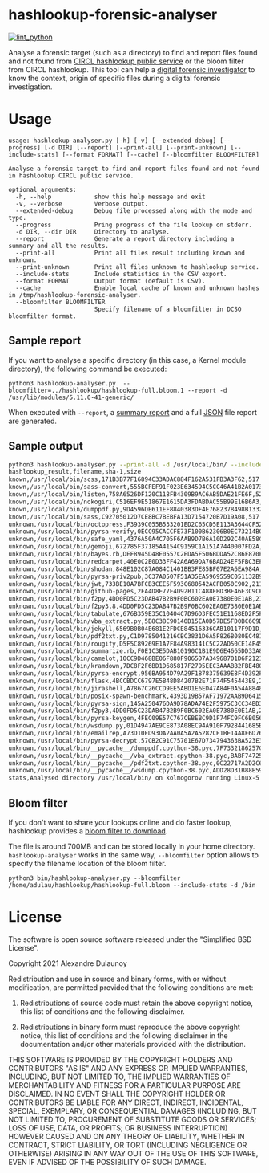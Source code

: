 # hashlookup-forensic-analyser

[![lint_python](https://github.com/hashlookup/hashlookup-forensic-analyser/actions/workflows/lint_python.yml/badge.svg)](https://github.com/hashlookup/hashlookup-forensic-analyser/actions/workflows/lint_python.yml)

Analyse a forensic target (such as a directory) to find and report files found and not found from [CIRCL hashlookup public service](https://circl.lu/services/hashlookup/) or the bloom filter from CIRCL hashlookup.
This tool can help a [digital forensic investigator](https://gist.github.com/adulau/e9e95fead4f32ac0fe725cb2a32fdb51) to know the context, origin of specific files during a digital forensic investigation.

# Usage

~~~~
usage: hashlookup-analyser.py [-h] [-v] [--extended-debug] [--progress] [-d DIR] [--report] [--print-all] [--print-unknown] [--include-stats] [--format FORMAT] [--cache] [--bloomfilter BLOOMFILTER]

Analyse a forensic target to find and report files found and not found in hashlookup CIRCL public service.

optional arguments:
  -h, --help            show this help message and exit
  -v, --verbose         Verbose output.
  --extended-debug      Debug file processed along with the mode and type.
  --progress            Pring progress of the file lookup on stderr.
  -d DIR, --dir DIR     Directory to analyse.
  --report              Generate a report directory including a summary and all the results.
  --print-all           Print all files result including known and unknown.
  --print-unknown       Print all files unknown to hashlookup service.
  --include-stats       Include statistics in the CSV export.
  --format FORMAT       Output format (default is CSV).
  --cache               Enable local cache of known and unknown hashes in /tmp/hashlookup-forensic-analyser.
  --bloomfilter BLOOMFILTER
                        Specify filename of a bloomfilter in DCSO bloomfilter format.
~~~~

## Sample report

If you want to analyse a specific directory (in this case, a Kernel module directory), the following command be executed:

`python3 hashlookup-analyser.py  --bloomfilter=../hashlookup/hashlookup-full.bloom.1 --report -d /usr/lib/modules/5.11.0-41-generic/`

When executed with `--report`, a [summary report](./doc/sample-report/summary.md) and a full [JSON](./doc/sample-report/full.json) file report are generated.

## Sample output

~~~~bash
python3 hashlookup-analyser.py --print-all -d /usr/local/bin/ --include-stats --cache
hashlookup_result,filename,sha-1,size
known,/usr/local/bin/scss,171B3B77F16894C33ADAC884F162A531FB3A3F62,517
known,/usr/local/bin/sass-convert,555BCFEF91F023E634594C5CC46A41B2A0173742,533
known,/usr/local/bin/listen,758A6526DF120C118FB4309B9AC6AB5DAE21FE6F,529
known,/usr/local/bin/nokogiri,C516EF9E51867E1615DA3FDABDAC55B99E16B6A3,541
known,/usr/local/bin/dumppdf.py,9D4596DE611EF8840383DF4E7682378498B13329,12851
known,/usr/local/bin/sass,C92705012D7CE8BC7BEBFA13D7154720B7D19A08,517
unknown,/usr/local/bin/octopress,F3939C055B533201ED2C65CD5E113A3644CF52FC,547
unknown,/usr/local/bin/pyrsa-verify,0ECC95CACCFE73F100B62306B0EC73214B07A4EF,210
unknown,/usr/local/bin/safe_yaml,4376A50A4C705F6AAB9D7B6A10D292C40AE58CC3,547
unknown,/usr/local/bin/gemoji,672785F37185A4154C9159C1A151A7440007FD2A,529
unknown,/usr/local/bin/bayes.rb,DEF8945D48E0557C2EDA5F506BDDA52CB6F870F2,577
unknown,/usr/local/bin/redcarpet,40E0C2E0D33FF42A6A69DA76BAD24EF5FBC3EF5B,547
unknown,/usr/local/bin/shodan,848E102C87A084C1401BB3FE85BF07E2A6EA984A,214
unknown,/usr/local/bin/pyrsa-priv2pub,3C37A0507F51A35EA5969559C051132B94012CEE,233
unknown,/usr/local/bin/jwt,733BE10A7BFCB3CEE5F593C680542ACFB050C902,211
unknown,/usr/local/bin/github-pages,2FA4D8E77E4D92B11C488EBD3BF46E3C9CF28727,565
unknown,/usr/local/bin/f2py,4DD0FD5C23DAB47B2B9F0BC602EA0E7380E0E1AB,216
unknown,/usr/local/bin/f2py3.8,4DD0FD5C23DAB47B2B9F0BC602EA0E7380E0E1AB,216
unknown,/usr/local/bin/tabulate,676B359E35C10404C7D96D3FEC51E1168ED2F5F3,209
unknown,/usr/local/bin/vba_extract.py,5B8C38C90140D15EA0D57DE5FD0BC6C9DF297E78,1813
unknown,/usr/local/bin/jekyll,6569B0B04E681E2FDCE84516336CAB10117F9D1D,529
unknown,/usr/local/bin/pdf2txt.py,C1D9785041216CBC3831D6A5F826B080EC481F32,8338
unknown,/usr/local/bin/rougify,D5F5C89269E1A7F84A983141C5C22AD50CE14F45,527
unknown,/usr/local/bin/summarize.rb,F0E1C3E5DAB10190C1B1E9D6E4665DD33A8FA4C9,585
unknown,/usr/local/bin/camelot,10CC9D468BE06F880F9065D7A34968701D6F2121,208
unknown,/usr/local/bin/kramdown,7DC8F2F6BD1D685817F2795EEC3AAABB2FBE4803,541
unknown,/usr/local/bin/pyrsa-encrypt,956BA954D79A29F1878375639E8F4D392F63B66C,212
unknown,/usr/local/bin/flask,4BCCBDCC6797E5B48D84207B2E71F74F545443E9,208
unknown,/usr/local/bin/jirashell,A7867C26CCD9EE5ABD1E6ED47A84F0A54A88480F,213
unknown,/usr/local/bin/posix-spawn-benchmark,4393D19B57AF71972AAB9D64159C249290806CF7,579
unknown,/usr/local/bin/pyrsa-sign,145A250476DA9D78ADA74E2F5975C3CC34BD3E10,206
unknown,/usr/local/bin/f2py3,4DD0FD5C23DAB47B2B9F0BC602EA0E7380E0E1AB,216
unknown,/usr/local/bin/pyrsa-keygen,4FEC09E57C767CEBEBC9D1F74FC9FC6B056DA0B2,210
unknown,/usr/local/bin/wsdump.py,01D4947AE9CE873A08EC94A910F7928441685B5E,6902
unknown,/usr/local/bin/emailrep,A73D10ED93DA2AA0A5A2A5282CE1BE14A8F6D769,211
unknown,/usr/local/bin/pyrsa-decrypt,57CB2C91C75701E67D734794363BA523E3DCD952,212
unknown,/usr/local/bin/__pycache__/dumppdf.cpython-38.pyc,7F7332186257CB043570296A13F30E43749C79A8,10562
unknown,/usr/local/bin/__pycache__/vba_extract.cpython-38.pyc,BABF747254BED4881368C1148265538F5FE0C756,1202
unknown,/usr/local/bin/__pycache__/pdf2txt.cpython-38.pyc,0C22717A2D2C6676005B99EB6CFF03BF73DAD5A1,6684
unknown,/usr/local/bin/__pycache__/wsdump.cpython-38.pyc,ADD28D31B88E5995A0725A424B415C350726CFD5,6449
stats,Analysed directory /usr/local/bin/ on kolmogorov running Linux-5.10.0-1045-oem-x86_64-with-glibc2.29 at 2021-10-17 15:50:07.299694+00:00- Found 6 on hashlookup.circl.lu - Unknown files 34 - Excluded files 0
~~~~

## Bloom filter

If you don't want to share your lookups online and do faster lookup, hashlookup provides a [bloom filter to download](https://cra.circl.lu/hashlookup/hashlookup-full.bloom).

The file is around 700MB and can be stored locally in your home directory. `hashlookup-analyser` works in the same way, `--bloomfilter` option allows to specify the filename location of the bloom filter.

~~~~
python3 bin/hashlookup-analyser.py --bloomfilter /home/adulau/hashlookup/hashlookup-full.bloom --include-stats -d /bin
~~~~

# License

The software is open source software released under the "Simplified BSD License".

Copyright 2021 Alexandre Dulaunoy

Redistribution and use in source and binary forms, with or without modification, are permitted provided that the following conditions are met:

1. Redistributions of source code must retain the above copyright notice, this list of conditions and the following disclaimer.

2. Redistributions in binary form must reproduce the above copyright notice, this list of conditions and the following disclaimer in the documentation and/or other materials provided with the distribution.

THIS SOFTWARE IS PROVIDED BY THE COPYRIGHT HOLDERS AND CONTRIBUTORS "AS IS" AND ANY EXPRESS OR IMPLIED WARRANTIES, INCLUDING, BUT NOT LIMITED TO, THE IMPLIED WARRANTIES OF MERCHANTABILITY AND FITNESS FOR A PARTICULAR PURPOSE ARE DISCLAIMED. IN NO EVENT SHALL THE COPYRIGHT HOLDER OR CONTRIBUTORS BE LIABLE FOR ANY DIRECT, INDIRECT, INCIDENTAL, SPECIAL, EXEMPLARY, OR CONSEQUENTIAL DAMAGES (INCLUDING, BUT NOT LIMITED TO, PROCUREMENT OF SUBSTITUTE GOODS OR SERVICES; LOSS OF USE, DATA, OR PROFITS; OR BUSINESS INTERRUPTION) HOWEVER CAUSED AND ON ANY THEORY OF LIABILITY, WHETHER IN CONTRACT, STRICT LIABILITY, OR TORT (INCLUDING NEGLIGENCE OR OTHERWISE) ARISING IN ANY WAY OUT OF THE USE OF THIS SOFTWARE, EVEN IF ADVISED OF THE POSSIBILITY OF SUCH DAMAGE.

